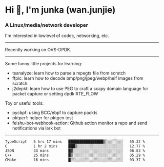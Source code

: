 
<h1 >Hi 👋, I'm junka (wan.junjie)</h1>
<h3 >A Linux/media/network developer</h3>


I'm interested in lowlevel of codec, networking, etc.


---

Recently working on OVS-DPDK.

---

Some funny little projects for learning:

- tsanalyze: learn how to parse a mpegts file from scratch 
- ffpic: learn how to decode bmp/png/jpeg/webp/heif images from scratch
- j2depkt: learn how to use PEG to craft a scapy domain language for packet capture or setting dpdk RTE_FLOW

Toy or useful tools:

- pycbpf: using BCC/ebpf to capture packts
- pktperf: helper for pktgen test
- feishu-bot-webhook-action: Github action monitor a repo and send notifications via lark bot

---

<!--START_SECTION:waka-->

```txt
TypeScript   5 hrs 17 mins   ████████████████▒░░░░░░░░   65.32 %
C            1 hr 2 mins     ███▒░░░░░░░░░░░░░░░░░░░░░   12.77 %
JSON         33 mins         █▓░░░░░░░░░░░░░░░░░░░░░░░   06.83 %
C++          25 mins         █▒░░░░░░░░░░░░░░░░░░░░░░░   05.29 %
CMake        16 mins         █░░░░░░░░░░░░░░░░░░░░░░░░   03.37 %
```

<!--END_SECTION:waka-->
